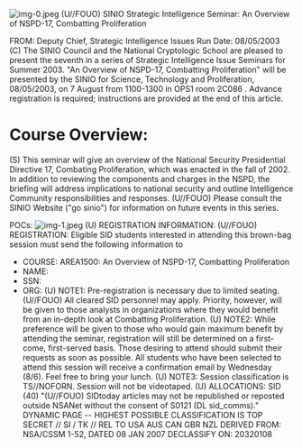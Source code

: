 ![img-0.jpeg](img-0.jpeg)
(U//FOUO) SINIO Strategic Intelligence Seminar: An Overview of NSPD-17, Combatting Proliferation

FROM:
Deputy Chief, Strategic Intelligence Issues
Run Date: 08/05/2003
(C) The SINIO Council and the National Cryptologic School are pleased to present the seventh in a series of Strategic Intelligence Issue Seminars for Summer 2003. "An Overview of NSPD-17, Combatting Proliferation" will be presented by the SINIO for Science, Technology and Proliferation, 08/05/2003, on 7 August from 1100-1300 in OPS1 room 2C086 . Advance registration is required; instructions are provided at the end of this article.

# Course Overview: 

(S) This seminar will give an overview of the National Security Presidential Directive 17, Combating Proliferation, which was enacted in the fall of 2002. In addition to reviewing the components and charges in the NSPD, the briefing will address implications to national security and outline Intelligence Community responsibilities and responses.
(U//FOUO) Please consult the SINIO Website ("go sinio") for information on future events in this series.

POCs:
![img-1.jpeg](img-1.jpeg)
(U) REGISTRATION INFORMATION:
(U//FOUO) REGISTRATION: Eligible SID students interested in attending this brown-bag session must send the following information to
- COURSE: AREA1500: An Overview of NSPD-17, Combatting Proliferation
- NAME:
- SSN:
- ORG:
(U) NOTE1: Pre-registration is necessary due to limited seating.
(U//FOUO) All cleared SID personnel may apply. Priority, however, will be given to those analysts in organizations where they would benefit from an in-depth look at Combatting Proliferation.
(U) NOTE2: While preference will be given to those who would gain maximum benefit by attending the seminar, registration will still be determined on a first-come, first-served basis. Those desiring to attend should submit their requests as soon as possible. All students who have been selected to attend this session will receive a confirmation email by Wednesday (8/6). Feel free to bring your lunch.
(U) NOTE3: Session classification is TS//NOFORN. Session will not be videotaped.
(U) ALLOCATIONS: SID (40)
"(U//FOUO) SIDtoday articles may not be republished or reposted outside NSANet without the consent of S0121 (DL sid_comms)."
DYNAMIC PAGE -- HIGHEST POSSIBLE CLASSIFICATION IS TOP SECRET // SI / TK // REL TO USA AUS CAN GBR NZL
DERIVED FROM: NSA/CSSM 1-52, DATED 08 JAN 2007 DECLASSIFY ON: 20320108
